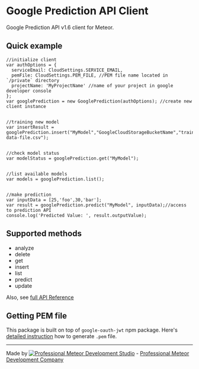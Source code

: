 # Google Prediction API Client

Google Prediction API v1.6 client for Meteor.

## Quick example

```
//initialize client
var authOptions = {
  serviceEmail: CloudSettings.SERVICE_EMAIL,
  pemFile: CloudSettings.PEM_FILE, //PEM file name located in `/private` directory
  projectName: 'MyProjectName' //name of your project in google developer console
};
var googlePrediction = new GooglePrediction(authOptions); //create new client instance


//training new model
var insertResult = googlePrediction.insert("MyModel","GoogleCloudStorageBucketName","training-data-file.csv");


//check model status
var modelStatus = googlePrediction.get("MyModel");


//list available models
var models = googlePrediction.list();


//make prediction
var inputData = [25,'foo',30,'bar'];
var result = googlePrediction.predict("MyModel", inputData);//access to prediction API
console.log('Predicted Value: ', result.outputValue);
```

## Supported methods

* analyze
* delete
* get
* insert
* list
* predict
* update

Also, see [full API Reference](https://cloud.google.com/prediction/docs/reference/v1.6/)


## Getting PEM file

This package is built on top of `google-oauth-jwt` npm package. Here's [detailed instruction](https://www.npmjs.com/package/google-oauth-jwt#creating-a-service-account-using-the-google-developers-console) how to generate `.pem` file.

-------------


Made by [![Professional Meteor Development Studio](http://s30.postimg.org/jfno1g71p/jss_xs.png)](http://jssolutionsdev.com) - [Professional Meteor Development Company](http://jssolutionsdev.com)
